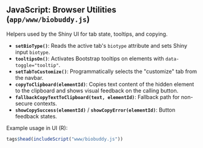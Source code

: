 ## JavaScript: Browser Utilities (`app/www/biobuddy.js`)

Helpers used by the Shiny UI for tab state, tooltips, and copying.

- **`setBioType()`**: Reads the active tab's `biotype` attribute and sets Shiny input `biotype`.
- **`tooltipsOn()`**: Activates Bootstrap tooltips on elements with `data-toggle="tooltip"`.
- **`setTabToCustomize()`**: Programmatically selects the "customize" tab from the navbar.
- **`copyToClipboard(elementId)`**: Copies text content of the hidden element to the clipboard and shows visual feedback on the calling button.
- **`fallbackCopyTextToClipboard(text, elementId)`**: Fallback path for non-secure contexts.
- **`showCopySuccess(elementId)`** / **`showCopyError(elementId)`**: Button feedback states.

Example usage in UI (R):

```r
tags$head(includeScript("www/biobuddy.js"))
```

